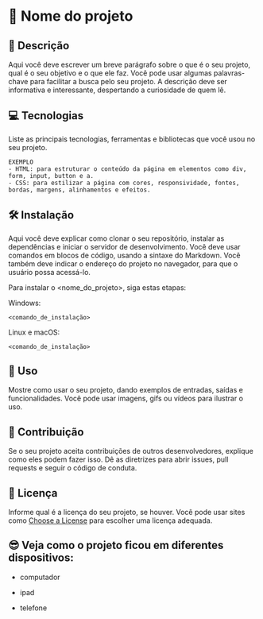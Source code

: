 # 🚀 Nome do projeto

## 📝 Descrição

   Aqui você deve escrever um breve parágrafo sobre o que é o seu projeto, qual é o seu objetivo e o que ele faz.
   Você pode usar algumas palavras-chave para facilitar a busca pelo seu projeto.
   A descrição deve ser informativa e interessante, despertando a curiosidade de quem lê.
  

## 💻 Tecnologias
 
Liste as principais tecnologias, ferramentas e bibliotecas que você usou no seu projeto.
  
    EXEMPLO 
    - HTML: para estruturar o conteúdo da página em elementos como div, form, input, button e a.
    - CSS: para estilizar a página com cores, responsividade, fontes, bordas, margens, alinhamentos e efeitos.
    
   

## 🛠 Instalação
   Aqui você deve explicar como clonar o seu repositório, instalar as dependências e iniciar o servidor de desenvolvimento.
   Você deve usar comandos em blocos de código, usando a sintaxe do Markdown.
   Você também deve indicar o endereço do projeto no navegador, para que o usuário possa acessá-lo.

   Para instalar o <nome_do_projeto>, siga estas etapas:

   Windows:

   ```
   <comando_de_instalação>

   ```
   Linux e macOS:

   ```
   <comando_de_instalação>
   ```

## 🚀 Uso

Mostre como usar o seu projeto, dando exemplos de entradas, saídas e funcionalidades. Você pode usar imagens, gifs ou vídeos para ilustrar o uso.


## 🙌 Contribuição <!-- para o seu projeto -->
   Se o seu projeto aceita contribuições de outros desenvolvedores, explique como eles podem fazer isso. 
   Dê as diretrizes para abrir issues, pull requests e seguir o código de conduta.

   <!-- exemplo de como você pode fazer para explicar para as pessoas:
   Eu fico muito feliz se você quiser contribuir com o meu projeto. Se você tiver alguma ideia, sugestão ou correção, por favor, siga os passos abaixo:

   - Faça um fork deste repositório para o seu GitHub.
   - Crie um branch com um nome descritivo para a sua contribuição: `git checkout -b <nome_branch>`.
   - Faça as suas alterações no código e faça um commit com uma mensagem explicativa: `git commit -m '<mensagem_commit>'`
   - Faça um push para o seu branch: `git push origin <nome_do_projeto> / <nome_branch>`
   - Abra um pull request no GitHub e descreva o que você fez e por que.
   - Aguarde a minha revisão e feedback.
   
    -->

## 📄 Licença

Informe qual é a licença do seu projeto, se houver.
Você pode usar sites como [Choose a License](https://choosealicense.com/) para escolher uma licença adequada.

## 😎 Veja como o projeto ficou em diferentes dispositivos:

- computador 
![]()

- ipad
![]()

- telefone 
![]()

<!-- Susjestão: essa parte pode ficar la em cima -->
